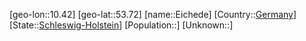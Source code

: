 ﻿---
location: [53.72,10.42]
type: City
tags:
- geo/City


SpocWebEntityId: 29994
isDeleted: false
confidential: public

---
[geo-lon::10.42]
[geo-lat::53.72]
[name::Eichede]
[Country::[Germany](geo/Continent/Europe/Germany.md)]
[State::[Schleswig-Holstein](geo/Continent/Europe/Germany/Schleswig-Holstein.md)]
[Population::]
[Unknown::]


